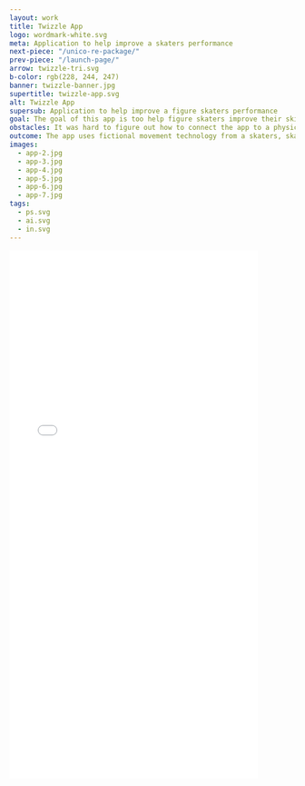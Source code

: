 ```yaml
---
layout: work
title: Twizzle App
logo: wordmark-white.svg
meta: Application to help improve a skaters performance
next-piece: "/unico-re-package/"
prev-piece: "/launch-page/"    
arrow: twizzle-tri.svg
b-color: rgb(228, 244, 247)
banner: twizzle-banner.jpg
supertitle: twizzle-app.svg
alt: Twizzle App
supersub: Application to help improve a figure skaters performance
goal: The goal of this app is too help figure skaters improve their skills and figure out what they need to improve on or where they are going wrong in their performance. 
obstacles: It was hard to figure out how to connect the app to a physical experience. Another obstacle was to figure out what data to show and how to find the data after it is recorded for future use.
outcome: The app uses fictional movement technology from a skaters, skates and then translates the data. The user is then able to name the recording and edit the name and make any notes on the performance. Then the app shows data for a map of your recorded performance, speed and stability. Once the user is finished with the recording they can always access the list of recordings from the data button at the bottom of the screen.
images:
  - app-2.jpg
  - app-3.jpg
  - app-4.jpg
  - app-5.jpg
  - app-6.jpg
  - app-7.jpg
tags:
  - ps.svg
  - ai.svg
  - in.svg
---
```


<iframe width="438" height="930" src="//invis.io/HS4ZUGJ2Z" frameborder="0" allowfullscreen></iframe>
